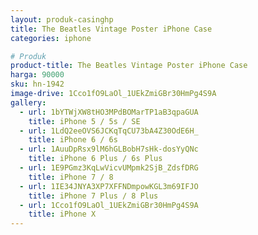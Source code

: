 ```yaml
---
layout: produk-casinghp
title: The Beatles Vintage Poster iPhone Case
categories: iphone

# Produk
product-title: The Beatles Vintage Poster iPhone Case
harga: 90000
sku: hn-1942
image-drive: 1Cco1fO9LaOl_1UEkZmiGBr30HmPg4S9A
gallery:
  - url: 1bYTWjXW8tHO3MPdBOMarTP1aB3qpaGUA
    title: iPhone 5 / 5s / SE
  - url: 1LdQ2eeOVS6JCKqTqCU73bA4Z30OdE6H_
    title: iPhone 6 / 6s
  - url: 1AuuDpRsx9lM6hGLBobH7sHk-dosYyQNc
    title: iPhone 6 Plus / 6s Plus
  - url: 1E9PGmz3KqLwVicvUMpmk2SjB_ZdsfDRG
    title: iPhone 7 / 8
  - url: 1IE34JNYA3XP7XFFNDmpowKGL3m69IFJO
    title: iPhone 7 Plus / 8 Plus
  - url: 1Cco1fO9LaOl_1UEkZmiGBr30HmPg4S9A
    title: iPhone X
---
```

